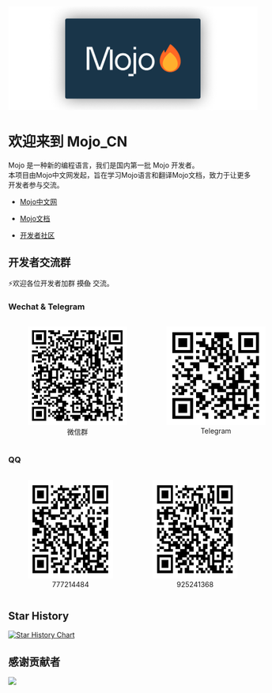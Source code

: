 <p align="center">
    <img src="./public/img/mojo_github_logo_bg.png">
</p>

# 欢迎来到 Mojo_CN
Mojo 是一种新的编程语言，我们是国内第一批 Mojo 开发者。  
本项目由Mojo中文网发起，旨在学习Mojo语言和翻译Mojo文档，致力于让更多开发者参与交流。

- [Mojo中文网](https://mojocn.org/)
- [Mojo文档](https://mojocn.org/mojo/manual/index.html)

- [开发者社区](https://dev.mojocn.org/)


## 开发者交流群

⚡欢迎各位开发者加群 ~~摸鱼~~ 交流。

### Wechat      &       Telegram
<div style="display: flex;" align="center">
    <figure style="flex-shrink: 0;">
        <img height="200" width="200" src="./public/img/wechat.png"/>
        <figcaption>微信群</figcaption>
    </figure>
    <figure style="flex-shrink: 0;">
        <img height="200" width="200" src="./public/img/Telegram.png"/>
        <figcaption><a href="https://t.me/Mojo_CN" style="text-decoration: none;" target="_blank">Telegram</a></figcaption>
    </figure>
</div>

### QQ
<div style="display: flex;" align="center">
    <figure>
        <img height="200" width="200" src="./public/img/qq.png"/>
        <figcaption style="text-align: center;"><a href="https://qm.qq.com/q/nn0pFzgIRG" style="text-decoration: none;" target="_blank">777214484</a></figcaption>
    </figure>
    <figure>
        <img height="200" width="200" src="./public/img/qq2.png"/>
        <figcaption style="text-align: center;"><a href="https://qm.qq.com/q/IgJFnFPDGy" style="text-decoration: none;" target="_blank">925241368</a></figcaption>
    </figure>
</div>

## Star History

[![Star History Chart](https://api.star-history.com/svg?repos=shadowqcom/mojo_CN&type=Date)](https://star-history.com/#shadowqcom/mojo_CN&Date)


## 感谢贡献者
<div>
    <a href="https://github.com/shadowqcom/mojo_CN/graphs/contributors">
    <img src="https://contrib.rocks/image?repo=shadowqcom/mojo_CN" />
    </a>
</div>